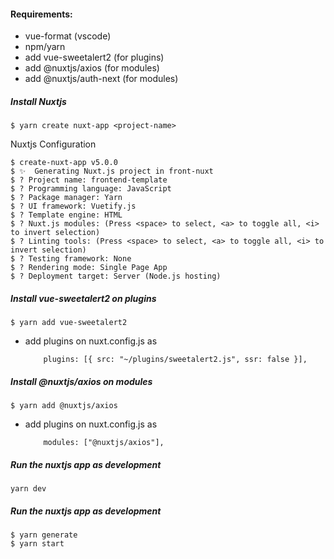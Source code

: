 #### Requirements:
- vue-format (vscode)
- npm/yarn
- add vue-sweetalert2 (for plugins)
- add @nuxtjs/axios (for modules)
- add @nuxtjs/auth-next (for modules)

##### Install Nuxtjs
`$ yarn create nuxt-app <project-name>`

Nuxtjs Configuration
```
$ create-nuxt-app v5.0.0
$ ✨  Generating Nuxt.js project in front-nuxt
$ ? Project name: frontend-template
$ ? Programming language: JavaScript
$ ? Package manager: Yarn
$ ? UI framework: Vuetify.js
$ ? Template engine: HTML
$ ? Nuxt.js modules: (Press <space> to select, <a> to toggle all, <i> to invert selection)
$ ? Linting tools: (Press <space> to select, <a> to toggle all, <i> to invert selection)
$ ? Testing framework: None
$ ? Rendering mode: Single Page App
$ ? Deployment target: Server (Node.js hosting)
```

##### Install vue-sweetalert2 on plugins
```
$ yarn add vue-sweetalert2
```
- add plugins on nuxt.config.js as 
    ```
        plugins: [{ src: "~/plugins/sweetalert2.js", ssr: false }],
    ```

##### Install @nuxtjs/axios on modules
```
$ yarn add @nuxtjs/axios
```
- add plugins on nuxt.config.js as 
    ```
        modules: ["@nuxtjs/axios"],
    ```
##### Run the nuxtjs app as development
```yarn dev```
##### Run the nuxtjs app as development
```
$ yarn generate
$ yarn start
```